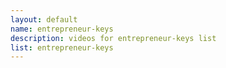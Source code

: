 ```yaml
--- 
layout: default
name: entrepreneur-keys
description: videos for entrepreneur-keys list
list: entrepreneur-keys
---
```


<div class="player">
<div id="player"><!-- "https://www.youtube.com/watch?v={{site.data.lists[page.list][0]}}" --></div>
</div>


